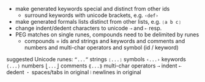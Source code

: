 - make generated keywords special and distinct from other ids
	- surround keywords with unicode brackets, e.g. `‹def›`
- make generated formals lists distinct from other lists, e.g. `❲a b c❳`
- change indent/dedent characters to unicode `⇢` and `⇠` resp.
- PEG matches on single runes, compounds need to be delimited by runes
	- compounds = ids and strings and keywords and comments and numbers and multi-char operators and symbol (id / keyword)


suggested Unicode runes:
`“...”` strings
`❲...❳` symbols
`‹...›` keywords
`⟨...⟩` numbers
`⎣...⎦` comments
`⟪...⟫` multi-char operators
`⇢` indent
`⇠` dedent
`・` spaces/tabs in original
`⦚` newlines in original
